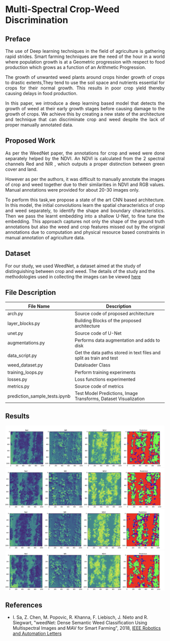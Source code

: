 # Multi-Spectral Crop-Weed Discrimination

## Preface

<p align="justify">
    The use of Deep learning techniques in the field of agriculture is gathering rapid strides. Smart farming techniques are the need of the hour in a world where population growth is at a Geometric progression with respect to food production which grows as a function of an Arithmetic Progression. 
</p>

<p align="justify">
    The growth of unwanted weed plants around crops hinder growth of crops to drastic extents,They tend to use the soil space and nutrients essential for crops for their normal growth. This results in poor crop yield thereby causing delays in food production.
</p>

<p align="justify">
    In this paper, we introduce a deep learning based model that detects the growth of weed at their early growth stages before causing damage to the growth of crops. We achieve this by creating a new state of the architecture and technique that can discriminate crop and weed despite the lack of proper manually annotated data.
</p>

## Proposed Work

<p align="justify">
    As per the  WeedNet paper, the annotations for crop and weed were done separately helped by the NDVI. An NDVI is calculated from the 2 spectral channels Red and NIR , which outputs a proper distinction between green cover and land. 
</p>

<p align="justify">
    However as per the authors, it was difficult to manually annotate the images of crop and weed together due to their similarities in NDVI and RGB values. Manual annotations were provided for about 20-30 images only. 
</p>

<p align="justify">
    To perform this task,we propose a state of the art CNN based architecture. In  this model, the initial convolutions learn the spatial characteristics of crop and weed separately, to identify the shape and boundary characteristics. Then we pass the learnt embedding into a shallow U-Net, to fine tune the embedding. This approach captures not only the shape of the ground truth annotations but also the weed and crop features missed out by the original annotations due to computation and physical resource based constraints in manual annotation of agriculture data.
</p>

## Dataset

<p>
    For our study, we used WeedNet, a dataset aimed at the study of distinguishing between crop and weed. The details of the study and the methodologies used in collecting  the images can be viewed <a href="#references">here</a>
</p>

## File Description

| File Name                     | Description                                                         |
| ----------------------------- | ------------------------------------------------------------------- |
| arch.py                       | Source code of proposed architecture                                |
| layer_blocks.py               | Building Blocks of the proposed architecture                        |
| unet.py                       | Source code of U-Net                                                |
| augmentations.py              | Performs data augmentation and adds to disk                         |
| data_script.py                | Get the data paths stored in text files and split as train and test |
| weed_dataset.py               | Dataloader Class                                                    |
| training_loops.py             | Perform training experiments                                        |
| losses.py                     | Loss functions experimented                                         |
| metrics.py                    | Source code of metrics                                              |
| prediction_sample_tests.ipynb | Test Model Predictions, Image Transforms, Dataset Visualization     |

## Results

<div align="center">
    <img src="./results/output_1.png" alt="Result_1">
    <img src="./results/output_2.png" alt="Result_2">
    <img src="./results/output_3.png" alt="Result_3">
    <img src="./results/output_4.png" alt="Result_4">
</div>

## References

- I. Sa, Z. Chen, M. Popovic, R. Khanna, F. Liebisch, J. Nieto and R. Siegwart, "weedNet: Dense Semantic Weed Classification Using Multispectral Images and MAV for Smart Farming", 2018, <a href="https://ieeexplore.ieee.org/document/8115245">IEEE Robotics and Automation Letters</a>
